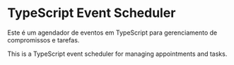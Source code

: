 # TypeScript Event Scheduler

Este é um agendador de eventos em TypeScript para gerenciamento de compromissos e tarefas.

This is a TypeScript event scheduler for managing appointments and tasks.
